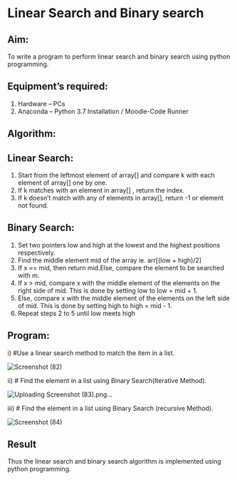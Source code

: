 # Linear Search and Binary search
## Aim:
To write a program to perform linear search and binary search using python programming.
## Equipment’s required:
1.	Hardware – PCs
2.	Anaconda – Python 3.7 Installation / Moodle-Code Runner
## Algorithm:
## Linear Search:
1.	Start from the leftmost element of array[] and compare k with each element of array[] one by one.
2.	If k matches with an element in array[] , return the index.
3.	If k doesn’t match with any of elements in array[], return -1 or element not found.
## Binary Search:
1.	Set two pointers low and high at the lowest and the highest positions respectively.
2.	Find the middle element mid of the array ie. arr[(low + high)/2]
3.	If x == mid, then return mid.Else, compare the element to be searched with m.
4.	If x > mid, compare x with the middle element of the elements on the right side of mid. This is done by setting low to low = mid + 1.
5.	Else, compare x with the middle element of the elements on the left side of mid. This is done by setting high to high = mid - 1.
6.	Repeat steps 2 to 5 until low meets high
## Program:
i)	#Use a linear search method to match the item in a list.


![Screenshot (82)](https://github.com/Yuvakrishna0/Search-Algorithm/assets/117915037/9d500fec-75f2-4225-8070-f8bd60e2e2cb)



ii)	# Find the element in a list using Binary Search(Iterative Method).


![Uploading Screenshot (83).png…]()




iii)	# Find the element in a list using Binary Search (recursive Method).



![Screenshot (84)](https://github.com/Yuvakrishna0/Search-Algorithm/assets/117915037/861a49b2-1a53-40a2-9557-122f99c94280)





## Result
Thus the linear search and binary search algorithm is implemented using python programming.
